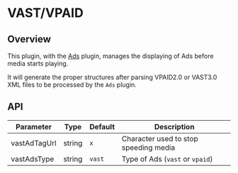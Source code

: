 # VAST/VPAID

## Overview

This plugin, with the [Ads](ads.md) plugin, manages the displaying of Ads before media starts playing.

It will generate the proper structures after parsing VPAID2.0 or VAST3.0 XML files to be processed by the `Ads` plugin.

## API

Parameter | Type | Default | Description
------ | --------- | ------- | --------
vastAdTagUrl | string | `x` | Character used to stop speeding media
vastAdsType | string | `vast` | Type of Ads (`vast` or `vpaid`)